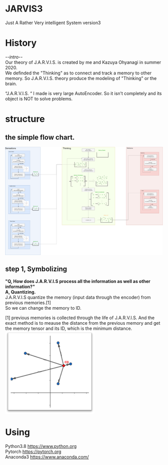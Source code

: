 # JARVIS3
Just A Rather Very intelligent System version3  

# History
*--intro--*  
Our theory of J.A.R.V.I.S. is created by me and Kazuya Ohyanagi in summer 2020.  
We definded the "Thinking" as to connect and track a memory to other memory.
So J.A.R.V.I.S. theory produce the modeling of "Thinking" or the brain.  
  
“J.A.R.V.I.S. “ I made is very large AutoEncoder. So it isn’t completely and its object is NOT to solve problems.  

# structure
## the simple flow chart.
![flow chart](images/JARVIS_flowchart.png)
  
## step 1, Symbolizing  
__"Q, How does J.A.R.V.I.S process all the information as well as other information?"  
A, Quantizing.__    
J.A.R.V.I.S quantize the memory (input data through the encoder) from previous memories.[1]  
So we can change the memory to ID.

[1] previous memories is collected through the life of J.A.R.V.I.S. And the exact method is to meause the distance from the previous memory and get the memory tensor and its ID, which is the minimum distance.  
![measure distance](images/measure_dist.png)

# Using
Python3.8 https://www.python.org  
Pytorch https://pytorch.org  
Anaconda3 https://www.anaconda.com/  
